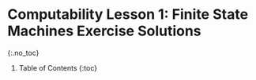 # Computability Lesson 1: Finite State Machines Exercise Solutions
{:.no_toc}

1. Table of Contents
{:toc}

<!--
# Light switch

<img class="noreverse" src="../images/light-switch.jpeg" />

**Exercise**: Define, precisely, the set of words accepted by the machine.

The language of this machine is the set of those strings of F's that have **odd** length.

To see this, notice that every two flips "cancel out". So if we start at the off state, we need an odd number of F's in order to end up in the on state.

In set-theoretic notation, we say that the language of the machine is { $w : w$ is a string consisting entirely of an odd number of $F$'s }.

# Alphabets

Example: Here we use the alphabet $\Sigma = \\{ 0, 1 \\}$.

1. $\mathcal{L}_1 = \emptyset$. The set of no words.
2. $\mathcal{L}_2 = \Sigma^*$. The set of **all** possible words.
3. $\mathcal{L}_3 = \\{ 0, 1, 00, 01 \\}$. This is a finite language. ($\mathcal{L}_2$ is not!)
4. $\mathcal{L}_4 = \\{ w \in \Sigma^* : w$ has more 0s than 1s $\\}$.

**Exercise**: Give 3 examples of strings in $\mathcal{L}_4$, and one example of a string not in $\mathcal{L}_4$.

**Possible answers**:

$w_1 = 0$, $w_2 = 010$, $w_3 = 00101$ are all in $\mathcal{L}_4$, and $w_4 = 1100 \notin \mathcal{L}_4$.

# DFA 1

<img class="noreverse" src="../images/dfa-example.jpeg" />

**Question**: What are all the strings accepted by this machine?

**Answer**: This machine accepts **all strings that end in a 0**. To show this, we need to answer two questions:

1. If $w$ ends in a 0, then why does the machine accept it?
2. If the machine accepts $w$, then why must $w$ end in a 0?

Both of these questions need to be answered to ensure that we are able to *completely* classify the set of all strings accepted by this machine.

To show (1): suppose $w$ ends in a 0. Then in the second to last step, it is either in state $q_0$ or $q_1$. Then the machine reads in a 0. Whether it is at $q_0$ or $q_1$, the machine transitions to $q_1$, which is an accepting state, and therefore the machien accepts $w$.

To show (2): suppose the machine accepts $w$. Then the computation on the machine ended in state $q_1$. The only transitions coming in to $q_1$ are 0s, and therefore the string must have ended in a 0.

# DFA 2

Determine the following:

<img class="noreverse" src="../images/dfa-ex2.jpeg" />

1. Is $1 \in \mathcal{L}(M)$?
2. Is $00 \in \mathcal{L}(M)$?
3. $0101 \in \mathcal{L}(M)$?
4. $1001 \in \mathcal{L}(M)$?
5. Describe $\mathcal{L}(M)$ as precisely as possible.

Answers:

1. No.
2. Yes.
3. No.
4. Yes.
5. $\mathcal{L}(M) = \\{ w : w$ contains the string 00 $ \\}$.

-->